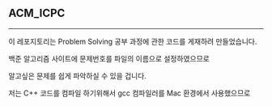 ## ACM_ICPC
---

이 레포지토리는 Problem Solving 공부 과정에 관한 코드를 게재하려 만들었습니다.

백준 알고리즘 사이트에 문제번호를 파일의 이름으로 설정하였으므로

알고싶은 문제를 쉽게 파악하실 수 있을 겁니다.

저는 C++ 코드를 컴파일 하기위해서 gcc 컴파일러를 Mac 환경에서 사용했으므로


